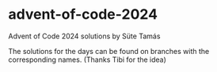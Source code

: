 # advent-of-code-2024

Advent of Code 2024 solutions by Süte Tamás

The solutions for the days can be found on branches with the corresponding names.
(Thanks Tibi for the idea)

